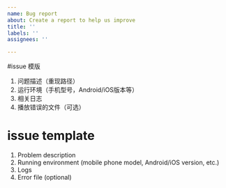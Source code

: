 ```yaml
---
name: Bug report
about: Create a report to help us improve
title: ''
labels: ''
assignees: ''

---
```


#issue 模版

1. 问题描述（重现路径）
2. 运行环境（手机型号，Android/iOS版本等）
3. 相关日志
4. 播放错误的文件（可选）

# issue template

1. Problem description 
2. Running environment (mobile phone model, Android/iOS version, etc.)
3. Logs
4. Error file (optional)
